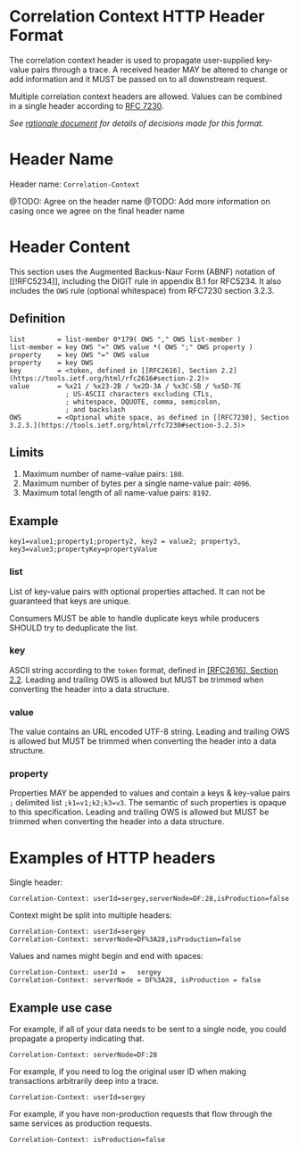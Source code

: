 # Correlation Context HTTP Header Format

The correlation context header is used to propagate user-supplied key-value pairs through a trace.
A received header MAY be altered to change or add information and it MUST be passed on to all downstream request.

Multiple correlation context headers are allowed. Values can be combined in a single header according to  [RFC 7230](https://tools.ietf.org/html/rfc7230#page-24).

*See [rationale document](HTTP_HEADER_FORMAT_RATIONALE.md) for details of decisions made for this format.*


# Header Name

Header name: `Correlation-Context`

@TODO: Agree on the header name
@TODO: Add more information on casing once we agree on the final header name


# Header Content

This section uses the Augmented Backus-Naur Form (ABNF) notation of [[!RFC5234]], including the DIGIT rule in <a data-cite='!RFC5234#appendix-B.1'>appendix B.1 for RFC5234</a>. It also includes the `OWS` rule (optional whitespace) from <a data-cite='!RFC7230#whitespace'>RFC7230 section 3.2.3</a>.

## Definition

```
list        = list-member 0*179( OWS "," OWS list-member )
list-member = key OWS "=" OWS value *( OWS ";" OWS property )
property    = key OWS "=" OWS value
property    = key OWS
key         = <token, defined in [[RFC2616], Section 2.2](https://tools.ietf.org/html/rfc2616#section-2.2)>
value       = %x21 / %x23-2B / %x2D-3A / %x3C-5B / %x5D-7E
              ; US-ASCII characters excluding CTLs,
              ; whitespace, DQUOTE, comma, semicolon,
              ; and backslash
OWS         = <Optional white space, as defined in [[RFC7230], Section 3.2.3.](https://tools.ietf.org/html/rfc7230#section-3.2.3)>
```

## Limits
1. Maximum number of name-value pairs: `180`.
2. Maximum number of bytes per a single name-value pair: `4096`.
3. Maximum total length of all name-value pairs: `8192`.

## Example
`key1=value1;property1;property2, key2 = value2; property3, key3=value3;propertyKey=propertyValue`

### list
List of key-value pairs with optional properties attached.
It can not be guaranteed that keys are unique.

Consumers MUST be able to handle duplicate keys while producers SHOULD try to deduplicate the list.


### key
ASCII string according to the `token` format, defined in [[RFC2616], Section 2.2](https://tools.ietf.org/html/rfc2616#section-2.2). Leading and trailing OWS is allowed but MUST be trimmed when converting the header into a data structure.

### value

The value contains an URL encoded UTF-8 string. Leading and trailing OWS is allowed but MUST be trimmed when converting the header into a data structure.

### property

Properties MAY be appended to values and contain a keys & key-value pairs `;` delimited list `;k1=v1;k2;k3=v3`. The semantic of such properties is opaque to this specification.
Leading and trailing OWS is allowed but MUST be trimmed when converting the header into a data structure.


# Examples of HTTP headers

Single header:

```
Correlation-Context: userId=sergey,serverNode=DF:28,isProduction=false
```

Context might be split into multiple headers:

```
Correlation-Context: userId=sergey
Correlation-Context: serverNode=DF%3A28,isProduction=false
```

Values and names might begin and end with spaces:

```
Correlation-Context: userId =   sergey
Correlation-Context: serverNode = DF%3A28, isProduction = false
```

## Example use case

For example, if all of your data needs to be sent to a single node, you could propagate a property indicating that.
```
Correlation-Context: serverNode=DF:28
```

For example, if you need to log the original user ID when making transactions arbitrarily deep into a trace.
```
Correlation-Context: userId=sergey
```

For example, if you have non-production requests that flow through the same services as production requests.
```
Correlation-Context: isProduction=false
```
